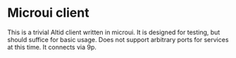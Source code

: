 # Microui client

This is a trivial Altid client written in microui. It is designed for testing, but should suffice for basic usage.
Does not support arbitrary ports for services at this time. It connects via 9p.
